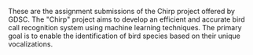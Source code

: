 These are the assignment submissions of the Chirp project offered by GDSC. The "Chirp" project aims to develop an efficient and accurate bird call recognition system using machine learning techniques. The primary goal is to enable the identification of bird species based on their unique vocalizations.


